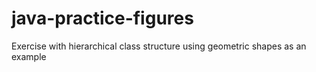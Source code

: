 # java-practice-figures
Exercise with hierarchical class structure using geometric shapes as an example

